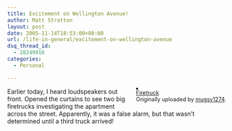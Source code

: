 ```yaml
---
title: Excitement on Wellington Avenue!
author: Matt Stratton
layout: post
date: 2005-11-14T18:53:00+00:00
url: /life-in-general/excitement-on-wellington-avenue
dsq_thread_id:
  - 28249916
categories:
  - Personal

---
```

<div style="float:right;margin-left:10px;margin-bottom:10px;">
  <a href="http://www.flickr.com/photos/mugsy/63390741/" title="photo sharing"><img src="http://static.flickr.com/30/63390741_e6346a67f7_m.jpg" alt="" style="border:solid 2px #000000;" /></a> <br /> <span style="font-size:.9em;margin-top:0;"> <a href="http://www.flickr.com/photos/mugsy/63390741/">Firetruck</a> <br /> Originally uploaded by <a href="http://www.flickr.com/people/mugsy/">mugsy1274</a>. </span>
</div>

Earlier today, I heard loudspeakers out front. Opened the curtains to see two big firetrucks investigating the apartment across the street. Apparently, it was a false alarm, but that wasn&#8217;t determined until a third truck arrived!